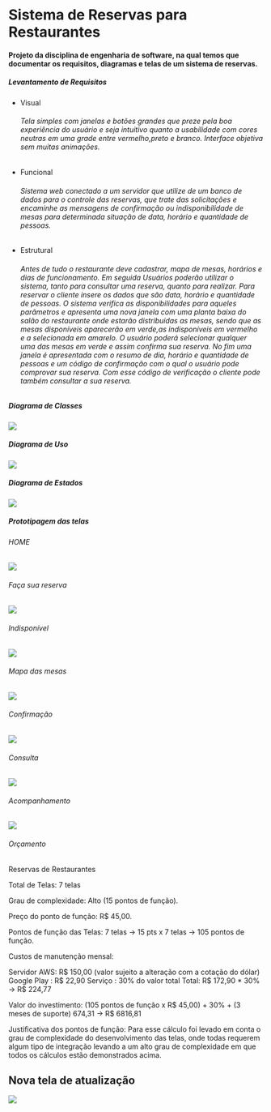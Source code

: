 <h1>Sistema de Reservas para Restaurantes</h1>
<h4>Projeto da disciplina de engenharia de software, na qual temos que documentar os requisitos, 
diagramas e telas de um sistema de reservas.</h4> 

<h5>Levantamento de Requisitos</h6> 

<ul>
<li>Visual</li>
<h6>Tela simples com janelas e botões grandes que preze pela boa experiência
do usuário e seja intuitivo quanto a usabilidade com cores neutras em uma
grade entre vermelho,preto e branco. Interface objetiva sem muitas
animações.</h6>
<li>Funcional</li>
<h6>Sistema web conectado a um servidor que utilize de um banco de dados
para o controle das reservas, que trate das solicitações e encaminhe as
mensagens de confirmação ou indisponibilidade de mesas para
determinada situação de data, horário e quantidade de pessoas.</h6>
<li>Estrutural</li>
<h6>Antes de tudo o restaurante deve cadastrar, mapa de mesas, horários e dias
de funcionamento. Em seguida Usuários poderão utilizar o sistema, tanto
para consultar uma reserva, quanto para realizar.
Para reservar o cliente insere os dados que são data, horário e quantidade
de pessoas. O sistema verifica as disponibilidades para aqueles parâmetros
e apresenta uma nova janela com uma planta baixa do salão do restaurante
onde estarão distribuídas as mesas, sendo que as mesas disponíveis
aparecerão em verde,as indisponíveis em vermelho e a selecionada em
amarelo. O usuário poderá selecionar qualquer uma das mesas em verde e
assim confirma sua reserva. No fim uma janela é apresentada com o
resumo de dia, horário e quantidade de pessoas e um código de
confirmação com o qual o usuário pode comprovar sua reserva.
Com esse código de verificação o cliente pode também consultar a sua
reserva.</h6> 
</ul> 

<h5>Diagrama de Classes</h6> 
<img src="https://github.com/joshuajka/ReservasRestaurantes/blob/master/Classes%20Reserva%20Rest.png"> 

<h5>Diagrama de Uso</h6> 
<img src="https://github.com/joshuajka/ReservasRestaurantes/blob/master/Uso%20Reserva%20Restaurante.png"> 

<h5>Diagrama de Estados</h6> 
<img src="https://github.com/joshuajka/ReservasRestaurantes/blob/master/Untitled%20Diagram.png"> 

<h5>Prototipagem das telas</h6> 

<h6>HOME</h6>
<img src="https://github.com/joshuajka/ReservasRestaurantes/blob/master/Telas%20App-1.jpg"> 

<h6>Faça sua reserva</h6>
<img src="https://github.com/joshuajka/ReservasRestaurantes/blob/master/Telas%20App-2.jpg"> 

<h6>Indisponível</h6>
<img src="https://github.com/joshuajka/ReservasRestaurantes/blob/master/Telas%20App-3.jpg">

<h6>Mapa das mesas</h6>
<img src="https://github.com/joshuajka/ReservasRestaurantes/blob/master/Telas%20App-4.jpg">

<h6>Confirmação</h6>
<img src="https://github.com/joshuajka/ReservasRestaurantes/blob/master/Telas%20App-5.jpg">

<h6>Consulta</h6>
<img src="https://github.com/joshuajka/ReservasRestaurantes/blob/master/Telas%20App-6.jpg"> 

<h6>Acompanhamento</h6>
<img src="https://github.com/joshuajka/ReservasRestaurantes/blob/master/Telas%20App-7.jpg">
<h6> Orçamento </h6> 
<p> Reservas de Restaurantes

Total de Telas: 7 telas

Grau de complexidade: Alto (15 pontos de função).

Preço do ponto de função: R$ 45,00.

Pontos de função das Telas: 7 telas → 15 pts x 7 telas → 105 pontos de função.

Custos de manutenção mensal: 

Servidor AWS:  R$ 150,00 (valor sujeito a alteração com a cotação do dólar)
Google Play : R$ 22,90 
Serviço : 30% do valor total 
Total: R$ 172,90 * 30% → R$ 224,77


Valor do investimento:
 (105 pontos de função x R$ 45,00) + 30% + (3 meses de suporte) 674,31   → R$ 6816,81


Justificativa dos pontos de função: Para esse cálculo foi levado em conta o grau de complexidade do desenvolvimento das telas, onde todas requerem algum tipo de integração levando a um alto grau de complexidade em que todos os cálculos estão demonstrados acima. 
</p>
<h2> Nova tela de atualização </h2> 
<img src="https://github.com/joshuajka/ReservasRestaurantes/blob/master/Tela_8.jpg">

